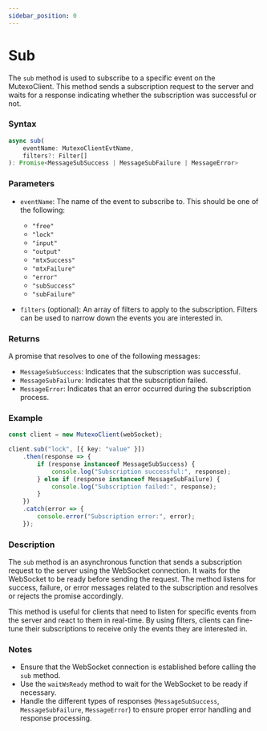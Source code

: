 ```yaml
---
sidebar_position: 0
---
```


# Sub

The `sub` method is used to subscribe to a specific event on the MutexoClient. This method sends a subscription request to the server and waits for a response indicating whether the subscription was successful or not.

### Syntax

```typescript
async sub(
    eventName: MutexoClientEvtName,
    filters?: Filter[]
): Promise<MessageSubSuccess | MessageSubFailure | MessageError>
```

### Parameters

- `eventName`: The name of the event to subscribe to. This should be one of the following:
  - `"free"`
  - `"lock"`
  - `"input"`
  - `"output"`
  - `"mtxSuccess"`
  - `"mtxFailure"`
  - `"error"`
  - `"subSuccess"`
  - `"subFailure"`

- `filters` (optional): An array of filters to apply to the subscription. Filters can be used to narrow down the events you are interested in.

### Returns

A promise that resolves to one of the following messages:
- `MessageSubSuccess`: Indicates that the subscription was successful.
- `MessageSubFailure`: Indicates that the subscription failed.
- `MessageError`: Indicates that an error occurred during the subscription process.

### Example

```typescript
const client = new MutexoClient(webSocket);

client.sub("lock", [{ key: "value" }])
    .then(response => {
        if (response instanceof MessageSubSuccess) {
            console.log("Subscription successful:", response);
        } else if (response instanceof MessageSubFailure) {
            console.log("Subscription failed:", response);
        }
    })
    .catch(error => {
        console.error("Subscription error:", error);
    });
```

### Description

The `sub` method is an asynchronous function that sends a subscription request to the server using the WebSocket connection. It waits for the WebSocket to be ready before sending the request. The method listens for success, failure, or error messages related to the subscription and resolves or rejects the promise accordingly.

This method is useful for clients that need to listen for specific events from the server and react to them in real-time. By using filters, clients can fine-tune their subscriptions to receive only the events they are interested in.

### Notes

- Ensure that the WebSocket connection is established before calling the `sub` method.
- Use the `waitWsReady` method to wait for the WebSocket to be ready if necessary.
- Handle the different types of responses (`MessageSubSuccess`, `MessageSubFailure`, `MessageError`) to ensure proper error handling and response processing.
